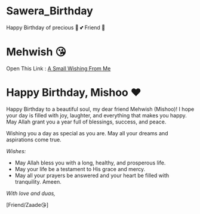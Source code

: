 # Sawera_Birthday
Happy Birthday of precious 🎉 💕 Friend 🎈
# Mehwish 😘 
Open This Link : [A Small Wishing From Me](https://usernamezain.github.io/Sawera_Birthday/)


# Happy Birthday, Mishoo ❤️

Happy Birthday to a beautiful soul, my dear friend Mehwish (Mishoo)! I hope your day is filled with joy, laughter, and everything that makes you happy. May Allah grant you a year full of blessings, success, and peace.

Wishing you a day as special as you are. May all your dreams and aspirations come true.

_Wishes:_

* May Allah bless you with a long, healthy, and prosperous life.
* May your life be a testament to His grace and mercy.
* May all your prayers be answered and your heart be filled with tranquility.
  Ameen.

_With love and duas,_

[Friend/Zaade😘]

